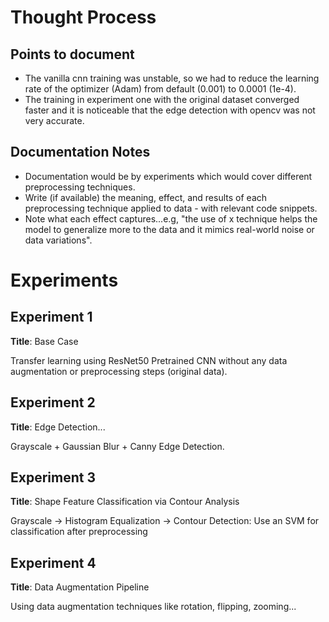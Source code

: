 # Thought Process

## Points to document

- The vanilla cnn training was unstable, so we had to reduce the learning rate of the optimizer (Adam) from default (0.001) to 0.0001 (1e-4).
- The training in experiment one with the original dataset converged faster and it is noticeable that the edge detection with opencv was not very accurate.

## Documentation Notes

- Documentation would be by experiments which would cover different preprocessing techniques.
- Write (if available) the meaning, effect, and results of each preprocessing technique applied to data - with relevant code snippets.
- Note what each effect captures...e.g, "the use of x technique helps the model to generalize more to the data and it mimics real-world noise or data variations".

# Experiments

## Experiment 1

**Title**: Base Case

Transfer learning using ResNet50 Pretrained CNN without any data augmentation or preprocessing steps (original data).

## Experiment 2

**Title**: Edge Detection...

Grayscale + Gaussian Blur + Canny Edge Detection.

## Experiment 3

**Title**: Shape Feature Classification via Contour Analysis

Grayscale → Histogram Equalization → Contour Detection: Use an SVM for classification after preprocessing

## Experiment 4

**Title**: Data Augmentation Pipeline

Using data augmentation techniques like rotation, flipping, zooming...
